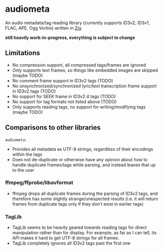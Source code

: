 # audiometa

An audio metadata/tag reading library (currently supports ID3v2, ID3v1, FLAC, APE, Ogg Vorbis) written in [Zig](https://ziglang.org/).

**still heavily work-in-progress, everything is subject to change**

## Limitations

- No compression support, all compressed tags/frames are ignored
- Only supports text frames, so things like embedded images are skipped (maybe TODO)
- No comment frame support in ID3v2 tags (TODO)
- No unsynchronized/synchronized lyric/text transcription frame support in ID3v2 tags (TODO)
- No support for SEEK frame in ID3v2.4 tags (TODO)
- No support for tag formats not listed above (TODO)
- Only supports reading tags, no support for writing/modifying tags (maybe TODO)

## Comparisons to other libraries

`audiometa`:
- Provides all metadata as UTF-8 strings, regardless of their encodings within the tags
- Does not de-duplicate or otherwise have any opinion about how to handle duplicate frames/tags while parsing, and instead leaves that up to the user

### ffmpeg/ffprobe/libavformat

- ffmpeg drops all duplicate frames during the parsing of ID3v2 tags, and therefore has some slightly strange/unexpected results (i.e. it will return frames from duplicate tags only if they don't exist in earlier tags)

### TagLib

- TagLib seems to be heavily geared towards reading tags for direct manipulation rather than for display. For example, as far as I can tell, its API makes it hard to get UTF-8 strings for all frames.
- TagLib completely ignores all ID3v2 tags past the first one
